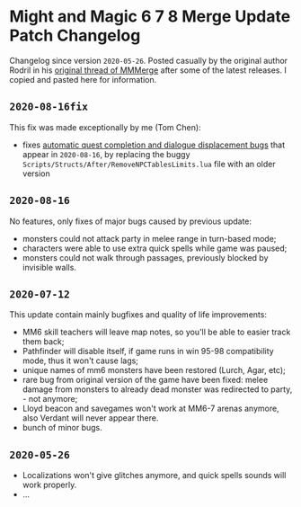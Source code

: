 # Might and Magic 6 7 8 Merge Update Patch Changelog

Changelog since version `2020-05-26`. Posted casually by the original author Rodril in his [original thread of MMMerge](https://www.celestialheavens.com/forum/10/16657) after some of the latest releases. I copied and pasted here for information.

## `2020-08-16fix`
This fix was made exceptionally by me (Tom Chen):
- fixes [automatic quest completion and dialogue displacement bugs](https://www.celestialheavens.com/forum/10/16657?start=5880#p382652) that appear in `2020-08-16`, by replacing the buggy `Scripts/Structs/After/RemoveNPCTablesLimits.lua` file with an older version

## `2020-08-16`

No features, only fixes of major bugs caused by previous update:

- monsters could not attack party in melee range in turn-based mode;
- characters were able to use extra quick spells while game was paused;
- monsters could not walk through passages, previously blocked by invisible walls.

## `2020-07-12`

This update contain mainly bugfixes and quality of life improvements:

- MM6 skill teachers will leave map notes, so you'll be able to easier track them back;
- Pathfinder will disable itself, if game runs in win 95-98 compatibility mode, thus it won't cause lags;
- unique names of mm6 monsters have been restored (Lurch, Agar, etc);
- rare bug from original version of the game have been fixed: melee damage from monsters to already dead monster was redirected to party, - not anymore;
- Lloyd beacon and savegames won't work at MM6-7 arenas anymore, also Verdant will never appear there.
- bunch of minor bugs.

## `2020-05-26`

- Localizations won't give glitches anymore, and quick spells sounds will work properly.
- ...
